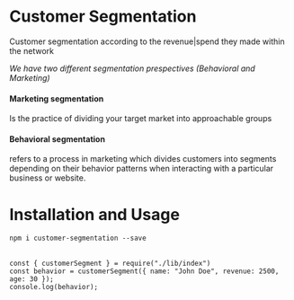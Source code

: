 # Customer Segmentation 
<p>Customer segmentation according to the revenue|spend they made within the network</p>
<i>We have two different segmentation prespectives (Behavioral and Marketing)</i>

#### Marketing segmentation
<p>Is the practice of dividing your target market into approachable groups</p>

#### Behavioral segmentation
<p>refers to a process in marketing which divides customers into segments depending on their behavior patterns when interacting with a particular business or website.</p>

# Installation and Usage

`npm i customer-segmentation --save`
<br></br>
```
const { customerSegment } = require("./lib/index")
const behavior = customerSegment({ name: "John Doe", revenue: 2500, age: 30 });
console.log(behavior);
```

